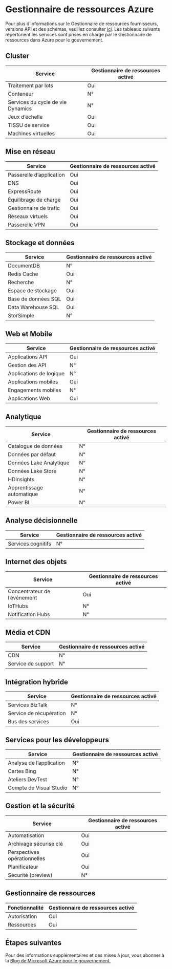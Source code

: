 <properties
    pageTitle="Documentation pour le gouvernement Azure | Microsoft Azure"
    description="Cela fournit une comparaison des fonctionnalités et des conseils sur le développement d’applications pour le gouvernement Azure."
    services="Azure-Government"
    cloud="gov" 
    documentationCenter=""
    authors="brendalee"
    manager="zakramer"
    editor=""/>

<tags
    ms.service="multiple"
    ms.devlang="na"
    ms.topic="article"
    ms.tgt_pltfrm="na"
    ms.workload="azure-government"
    ms.date="10/10/2016"
    ms.author="brendalee"/>


# <a name="azure-resource-manager"></a>Gestionnaire de ressources Azure
Pour plus d’informations sur le Gestionnaire de ressources fournisseurs, versions API et des schémas, veuillez consulter [ici](../resource-manager-supported-services.md). Les tableaux suivants répertorient les services sont prises en charge par le Gestionnaire de ressources dans Azure pour le gouvernement.

## <a name="compute"></a>Cluster

| Service | Gestionnaire de ressources activé |
| ------- | ------------------------ |
| Traitement par lots   | Oui |
|Conteneur | N° |
| Services du cycle de vie Dynamics | N°  |
| Jeux d’échelle | Oui |
| TISSU de service | Oui  |
| Machines virtuelles | Oui |

## <a name="networking"></a>Mise en réseau

| Service | Gestionnaire de ressources activé |
| ------- | -------  |
| Passerelle d’application | Oui |
| DNS     | Oui |
| ExpressRoute | Oui  |
| Équilibrage de charge | Oui  |
| Gestionnaire de trafic | Oui |
| Réseaux virtuels | Oui|
| Passerelle VPN | Oui |

## <a name="data--storage"></a>Stockage et données

| Service | Gestionnaire de ressources activé |
| ------- | ------- |
| DocumentDB | N°  |
| Redis Cache | Oui |
| Recherche | N°  |
| Espace de stockage | Oui  |
| Base de données SQL | Oui |
| Data Warehouse SQL | Oui |
| StorSimple | N°  |

## <a name="web--mobile"></a>Web et Mobile

| Service | Gestionnaire de ressources activé |
| ------- | ------- |
| Applications API | Oui |
| Gestion des API | N°  |
| Applications de logique | N°   |
| Applications mobiles | Oui |
| Engagements mobiles | N°  |
| Applications Web | Oui |

## <a name="analytics"></a>Analytique

| Service | Gestionnaire de ressources activé |
| ------- | -------  |
| Catalogue de données | N°  |
| Données par défaut | N° |
| Données Lake Analytique | N° |
| Données Lake Store | N° |
| HDInsights | N° |
| Apprentissage automatique | N° |
| Power BI | N° |

## <a name="intelligence"></a>Analyse décisionnelle

| Service | Gestionnaire de ressources activé |
| ------- | ------- |
| Services cognitifs | N° |

## <a name="internet-of-things"></a>Internet des objets

| Service | Gestionnaire de ressources activé |
| ------- | ------- |
| Concentrateur de l’événement | Oui  |
| IoTHubs | N° |
| Notification Hubs | N° |

## <a name="media--cdn"></a>Média et CDN

| Service | Gestionnaire de ressources activé |
| ------- | ------- |
| CDN | N° |
| Service de support | N° |

## <a name="hybrid-integration"></a>Intégration hybride

| Service | Gestionnaire de ressources activé |
| ------- | ------- |
| Services BizTalk | N° |
| Service de récupération | N° |
| Bus des services | Oui |

## <a name="developer-services"></a>Services pour les développeurs

| Service | Gestionnaire de ressources activé |
| ------- | ------- |
| Analyse de l’application | N°  |
| Cartes Bing | N°  |
| Ateliers DevTest | N° |
| Compte de Visual Studio | N°   |

## <a name="management-and-security"></a>Gestion et la sécurité

| Service | Gestionnaire de ressources activé |
| ------- | ------- |
| Automatisation | Oui |
| Archivage sécurisé clé | Oui |
| Perspectives opérationnelles | Oui |
| Planificateur | Oui  |
| Sécurité (preview) | N° |

## <a name="resource-manager"></a>Gestionnaire de ressources

| Fonctionnalité | Gestionnaire de ressources activé |
| ------- | ------- |
| Autorisation | Oui |
| Ressources | Oui |


## <a name="next-steps"></a>Étapes suivantes

Pour des informations supplémentaires et des mises à jour, vous abonner à la <a href="https://blogs.msdn.microsoft.com/azuregov/">Blog de Microsoft Azure pour le gouvernement.</a>
